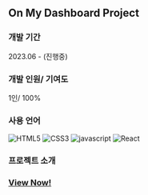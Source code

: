 ## On My Dashboard Project

### 개발 기간
2023.06 - (진행중)

### 개발 인원/ 기여도
1인/ 100%

### 사용 언어
![HTML5](https://img.shields.io/badge/html5-%23E34F26.svg?style=for-the-badge&logo=html5&logoColor=white)
![CSS3](https://img.shields.io/badge/css3-%231572B6.svg?style=for-the-badge&logo=css3&logoColor=white)
![javascript](https://img.shields.io/badge/javascript-F7DF1E.svg?style=for-the-badge&logo=javascript&logoColor=white)
![React](https://img.shields.io/badge/React-61DAFB.svg?style=for-the-badge&logo=React&logoColor=white)



### 프로젝트 소개



### [View Now!](https://reverofyoung.github.io/dashboard-project/)
